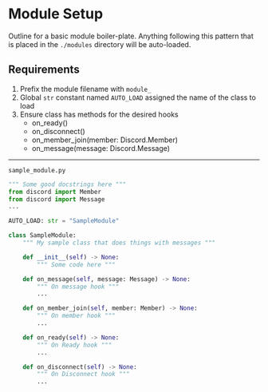 # Module Setup

Outline for a basic module boiler-plate.  Anything following this pattern that is placed in the `./modules` directory will be auto-loaded.

## Requirements

1. Prefix the module filename with `module_`
1. Global `str` constant named `AUTO_LOAD` assigned the name of the class to load
1. Ensure class has methods for the desired hooks
   - on_ready()
   - on_disconnect()
   - on_member_join(member: Discord.Member)
   - on_message(message: Discord.Message)

---

`sample_module.py`
```python
""" Some good docstrings here """
from discord import Member
from discord import Message
...

AUTO_LOAD: str = "SampleModule"

class SampleModule:
    """ My sample class that does things with messages """

    def __init__(self) -> None:
        """ Some code here """

    def on_message(self, message: Message) -> None:
        """ On message hook """
        ...

    def on_member_join(self, member: Member) -> None:
        """ On member hook """
        ...

    def on_ready(self) -> None:
        """ On Ready hook """
        ...

    def on_disconnect(self) -> None:
        """ On Disconnect hook """
        ...
```
